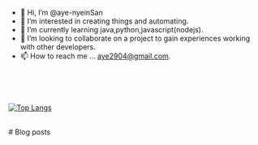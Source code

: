 - 👋 Hi, I’m @aye-nyeinSan
- 👀 I’m interested in creating things and automating.
- 🌱 I’m currently learning java,python,javascript(nodejs).
- 💞️ I’m looking to collaborate on a project to gain experiences working with other developers.
- 📫 How to reach me ... aye2904@gmail.com.
<br>
<br>
<br>


[![Top Langs](https://github-readme-stats.vercel.app/api/top-langs/?username=aye-NyeinSan&layout=compact)](https://github.com/aye-nyeinSan/github-readme-stats)

<br>
# Blog posts
<!-- BLOG-POST-LIST:START -->
<!-- BLOG-POST-LIST:END -->

<!---
aye-nyeinSan/aye-nyeinSan is a ✨ special ✨ repository because its `README.md` (this file) appears on your GitHub profile.
You can click the Preview link to take a look at your changes.
--->
